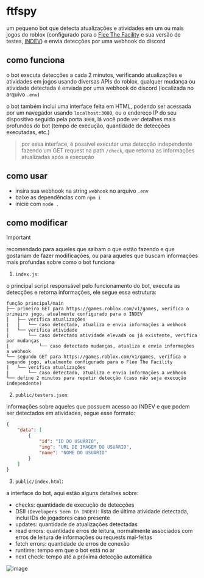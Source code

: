 # ftfspy
um pequeno bot que detecta atualizações e atividades em um ou mais jogos do roblox (configurado para o [Flee The Facility](https://www.roblox.com/games/893973440/Flee-the-Facility) e sua versão de testes, [INDEV](https://www.roblox.com/games/455327877/FTF-In-Dev)) e envia detecções por uma webhook do discord
## como funciona
o bot executa detecções a cada 2 minutos, verificando atualizações e atividades em jogos usando diversas APIs do roblox, qualquer mudança ou atividade detectada é enviada por uma webhook do discord (localizada no arquivo `.env`)

o bot também inclui uma interface feita em HTML, podendo ser acessada por um navegador usando `localhost:3000`, ou o endereço IP do seu dispositivo seguido pela porta `3000`, lá você pode ver detalhes mais profundos do bot (tempo de execução, quantidade de detecções executadas, etc.)
> por essa interface, é possível executar uma detecção independente fazendo um GET request na path `/check`, que retorna as informações atualizadas após a execução
## como usar
- insira sua webhook na string `webhook` no arquivo `.env`
- baixe as dependências com `npm i`
- inicie com `node .`
## como modificar
> [!IMPORTANT]
> recomendado para aqueles que saibam o que estão fazendo e que gostariam de fazer modificações, ou para aqueles que buscam informações mais profundas sobre como o bot funciona
1. `index.js`:

o principal script responsável pelo funcionamento do bot, executa as detecções e retorna informações, ele segue essa estrutura:
```
função principal/main
├── primeiro GET para https://games.roblox.com/v1/games, verifica o primeiro jogo, atualmente configurado para o INDEV
|   ├── verifica atualizações
|   |   └── caso detectado, atualiza e envia informações a webhook 
|   └── verifica atividade
|       └── caso detectado atividade elevada ou já existente, verifica por mudanças
|           └── caso detectado mudanças, atualiza e envia informações a webhook 
└── segundo GET para https://games.roblox.com/v1/games, verifica o segundo jogo, atualmente configurado para o Flee The Facility
|   └── verifica atualizações
|       └── caso detectado, atualiza e envia informações a webhook
└── define 2 minutos para repetir detecção (caso não seja execução independente)
```
2. `public/testers.json`:

informações sobre aqueles que possuem acesso ao INDEV e que podem ser detectados em atividades, segue esse formato:
```json
{
    "data": [
        {
            "id": "ID DO USUÁRIO",
            "img": "URL DE IMAGEM DO USUÁRIO",
            "name": "NOME DO USUÁRIO"
        }
    ]
}
```
3. `public/index.html`:

a interface do bot, aqui estão alguns detalhes sobre:
- checks: quantidade de execução de detecções
- DSII `(Developers Seen In INDEV)`: lista de última atividade detectada, inclui IDs de jogadores caso presente
- updates: quantidade de atualizações detectadas
- read errors: quantidade erros de leitura, normalmente associados com erros de leitura de informações ou requests mal-feitas
- fetch errors: quantidade de erros de conexão
- runtime: tempo em que o bot está no ar
- next check: tempo até a próxima detecção automática

![image](https://github.com/user-attachments/assets/54610eb2-c315-4d2f-adcd-ad8df45dc157)
